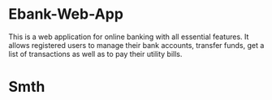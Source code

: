 # Ebank-Web-App
This is a web application for online banking with all essential features. It allows registered users to manage their bank accounts, transfer funds, get a list of transactions as well as to pay their utility bills.  
# Smth
